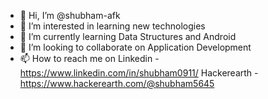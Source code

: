 - 👋 Hi, I’m @shubham-afk
- 👀 I’m interested in learning new technologies
- 🌱 I’m currently learning Data Structures and Android
- 💞️ I’m looking to collaborate on Application Development
- 📫 How to reach me on Linkedin - https://www.linkedin.com/in/shubham0911/
                        Hackerearth - https://www.hackerearth.com/@shubham5645
                        
                                          

<!---
shubham-afk/shubham-afk is a ✨ special ✨ repository because its `README.md` (this file) appears on your GitHub profile.
You can click the Preview link to take a look at your changes.
--->
